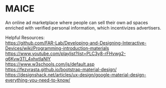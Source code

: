 # MAICE
An online ad marketplace where people can sell their own ad spaces enriched with verified personal information, which incentivizes advertisers.

Helpful Resources:<br />
https://github.com/FAR-Lab/Developing-and-Designing-Interactive-Devices/wiki/Programming-introduction-materials<br />
https://www.youtube.com/playlist?list=PLC3y8-rFHvwg2-q6Kvw3Tl_4xhxtIaNlY<br />
https://www.w3schools.com/js/default.asp<br />
https://fezvrasta.github.io/bootstrap-material-design/<br />
https://designshack.net/articles/ux-design/google-material-design-everything-you-need-to-know/<br />

